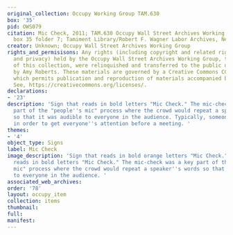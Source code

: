 ```yaml
---
original_collection: Occupy Working Group TAM.630
box: '35'
pid: OWS079
citation: Mic Check, 2011; TAM.630 Occupy Wall Street Archives Working Group Records;
  box 35 folder 7; Tamiment Library/Robert F. Wagner Labor Archives, New York University
creator: Unknown; Occupy Wall Street Archives Working Group
rights_and_permisisons: Any rights (including copyright and related rights to publicity
  and privacy) held by the Occupy Wall Street Archives Working Group, the creator
  of this collection, were relinquished and transferred to the public domain in 2013
  by Amy Roberts. These materials are governed by a Creative Commons CC0 license,
  which permits publication and reproduction of materials accompanied by full attribution.
  See, https://creativecommons.org/licenses/.
declarations:
- '23'
description: 'Sign that reads in bold letters "Mic Check." The mic-check was a key
  part of the "people''s mic" process where the crowd would repeat a speaker''s words
  so that it was audible to everyone in the audience. Typically, someone yelled "mic-check"
  in order to get everyone''s attention before a meeting. '
themes:
- '4'
object_type: Signs
label: Mic Check
image_description: 'Sign that reads in bold orange letters "Mic Check." Sign that
  reads in bold letters "Mic Check." The mic-check was a key part of the "people''s
  mic" process where the crowd would repeat a speaker''s words so that it was audible
  to everyone in the audience. '
associated_web_archives:
order: '78'
layout: occupy_item
collection: items
thumbnail:
full:
manifest:
---
```


